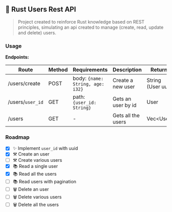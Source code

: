 ## 🔹 Rust Users Rest API

> Project created to reinforce Rust knowledge based on REST principles, simulating an api
> created to manage (create, read, update and delete) users.

### Usage

**Endpoints:**

| Route | Method | Requirements | Description | Returns |
| ----- | ------ | ------------ | ----------- | ------- |
| /users/create | POST | body: ```{name: String, age: i32}``` | Create a new user | String (User uuid) |
| /users/`user_id` | GET | path: ```{user_id: String}``` | Gets an user by id | User |
| /users | GET | - | Gets all the users | Vec\<User> |

### Roadmap

- [x] ✨ Implement `user_id` with uuid
- [x] ⚒ Create an user
- [ ] ⚒ Create various users
- [x] 📚 Read a single user
- [x] 📚 Read all the users
- [ ] 📚 Read users with pagination
- [ ] 🗑 Delete an user
- [ ] 🗑 Delete various users
- [ ] 🗑 Delete all the users
